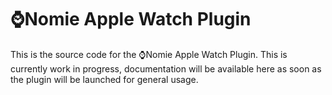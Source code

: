 # ⌚️Nomie Apple Watch Plugin

This is the source code for the ⌚️Nomie Apple Watch Plugin.
This is currently work in progress, documentation will be available here as soon as the plugin will be launched for general usage.